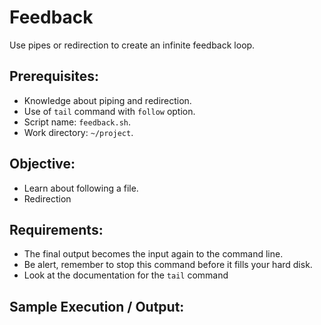 # Feedback

Use pipes or redirection to create an infinite feedback loop.

## Prerequisites:

- Knowledge about piping and redirection.
- Use of `tail` command with `follow` option.
- Script name: `feedback.sh`.
- Work directory: `~/project`.

## Objective:

- Learn about following a file.
- Redirection

## Requirements:

- The final output becomes the input again to the command line.
- Be alert, remember to stop this command before it fills your hard disk.
- Look at the documentation for the `tail` command

## Sample Execution / Output:
